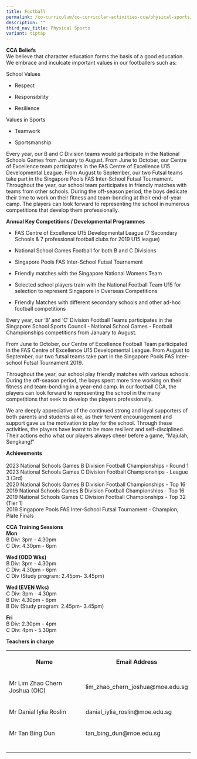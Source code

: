 ```yaml
---
title: Football
permalink: /co-curriculum/co-curricular-activities-cca/physical-sports/football/
description: ""
third_nav_title: Physical Sports
variant: tiptap
---
```

<p><strong>CCA Beliefs</strong>
<br>We believe that character education forms the basis of a good education.
We embrace and inculcate important values in our footballers such as:</p>
<p>School Values</p>
<ul data-tight="true" class="tight">
<li>
<p>Respect</p>
</li>
<li>
<p>Responsibility&nbsp;</p>
</li>
<li>
<p>Resilience&nbsp;</p>
</li>
</ul>
<p>Values in Sports</p>
<ul data-tight="true" class="tight">
<li>
<p>Teamwork</p>
</li>
<li>
<p>Sportsmanship</p>
</li>
</ul>
<p>Every year, our B and C Division teams would participate in the National
Schools Games from January to August. From June to October, our Centre
of Excellence team participates in the FAS Centre of Excellence U15 Developmental
League. From August to September, our two Futsal teams take part in the
Singapore Pools FAS Inter-School Futsal Tournament. Throughout the year,
our school team participates in friendly matches with teams from other
schools. During the off-season period, the boys dedicate their time to
work on their fitness and team-bonding at their end-of-year camp. The players
can look forward to representing the school in numerous competitions that
develop them professionally.</p>
<p><strong>Annual Key Competitions / Developmental Programmes</strong>
<br>
</p>
<ul data-tight="true" class="tight">
<li>
<p>FAS Centre of Excellence U15 Developmental League (7 Secondary Schools
&amp; 7 professional football clubs for 2019 U15 league)</p>
</li>
<li>
<p>National School Games Football for both B and C Divisions&nbsp;</p>
</li>
<li>
<p>Singapore Pools FAS Inter-School Futsal Tournament</p>
</li>
<li>
<p>Friendly matches with the Singapore National Womens Team</p>
</li>
<li>
<p>Selected school players train with the National Football Team U15 for
selection to represent Singapore in Overseas Competitions</p>
</li>
<li>
<p>Friendly Matches with different secondary schools and other ad-hoc football
competitions</p>
</li>
</ul>
<p>Every year, our ‘B’ and ‘C’ Division Football Teams participates in the
Singapore School Sports Council - National School Games - Football Championships
competitions from January to August.&nbsp;</p>
<p>From June to October, our Centre of Excellence Football Team participated
in the FAS Centre of Excellence U15 Developmental League. From August to
September, our two futsal teams take part in the Singapore Pools FAS Inter-school
Futsal Tournament 2019.</p>
<p>Throughout the year, our school play friendly matches with various schools.
During the off-season period, the boys spent more time working on their
fitness and team-bonding in a year-end camp. In our football CCA, the players
can look forward to representing the school in the&nbsp;many competitions
that seek to develop the players professionally.&nbsp;</p>
<p>We are deeply appreciative of the continued strong and loyal supporters
of both parents and students alike, as their fervent encouragement and
support gave us the motivation to play for the school. Through these activities,
the players have learnt to be more resilient and self-disciplined. Their
actions echo what our players always cheer before a game, “Majulah, Sengkang!”</p>
<p><strong>Achievements</strong>
<br>
<br>2023 National Schools Games B Division Football Championships - Round
1
<br>2023 National Schools Games C Division Football Championships - League
3 (3rd)
<br>2020 National Schools Games B Division Football Championships - Top 16&nbsp;
<br>2019 National Schools Games B Division Football Championships - Top 16
<br>2019 National Schools Games C Division Football Championships - Top 32
(Tier 1)
<br>2019 Singapore Pools FAS Inter-School Futsal Tournament - Champion, Plate
Finals&nbsp;
<br>
</p>
<p><strong>CCA Training Sessions</strong>
<br><strong>Mon</strong>
<br>B Div: 3pm - 4.30pm
<br>C Div: 4.30pm - 6pm</p>
<p><strong>Wed (ODD Wks)</strong>
<br>B Div: 3pm - 4.30pm
<br>C Div: 4.30pm - 6pm
<br>C Div (Study program: 2.45pm- 3.45pm)</p>
<p><strong>Wed (EVEN Wks)</strong>
<br>C Div: 3pm - 4.30pm
<br>B Div: 4.30pm - 6pm
<br>B Div (Study program: 2.45pm- 3.45pm)</p>
<p><strong>Fri</strong>
<br>B Div: 2.30pm - 4pm
<br>C Div: 4pm - 5.30pm</p>
<p><strong>Teachers in charge</strong>
</p>
<table style="minWidth: 50px">
<colgroup>
<col>
<col>
</colgroup>
<tbody>
<tr>
<th rowspan="1" colspan="1">
<p>Name</p>
</th>
<th rowspan="1" colspan="1">
<p>Email Address</p>
</th>
</tr>
<tr>
<td rowspan="1" colspan="1">
<p>Mr Lim Zhao Chern Joshua (OIC)</p>
</td>
<td rowspan="1" colspan="1">
<p>lim_zhao_chern_joshua@moe.edu.sg</p>
</td>
</tr>
<tr>
<td rowspan="1" colspan="1">
<p>Mr Danial Iylia Roslin</p>
</td>
<td rowspan="1" colspan="1">
<p>danial_iylia_roslin@moe.edu.sg</p>
</td>
</tr>
<tr>
<td rowspan="1" colspan="1">
<p>Mr Tan Bing Dun</p>
</td>
<td rowspan="1" colspan="1">
<p>tan_bing_dun@moe.edu.sg</p>
</td>
</tr>
<tr>
<td rowspan="1" colspan="1">
<p></p>
</td>
<td rowspan="1" colspan="1">
<p></p>
</td>
</tr>
</tbody>
</table>
<p></p>
<p></p>